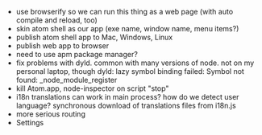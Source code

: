 * use browserify so we can run this thing as a web page (with auto compile and reload, too)
* skin atom shell as our app (exe name, window name, menu items?)
* publish atom shell app to Mac, Windows, Linux
* publish web app to browser
* need to use apm package manager?
* fix problems with dyld.  common with many versions of node.  not on my personal laptop, though
    dyld: lazy symbol binding failed: Symbol not found: _node_module_register
* kill Atom.app, node-inspector on script "stop"
* i18n
    translations
    can work in main process? how do we detect user language?
    synchronous download of translations files from i18n.js
* more serious routing
* Settings